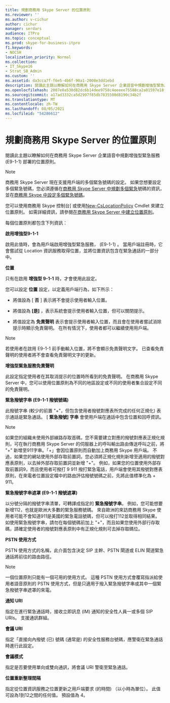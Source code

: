 ```yaml
---
title: 規劃商務用 Skype Server 的位置原則
ms.reviewer: ''
ms.author: v-cichur
author: cichur
manager: serdars
audience: ITPro
ms.topic: conceptual
ms.prod: skype-for-business-itpro
f1.keywords:
- NOCSH
localization_priority: Normal
ms.collection:
- IT_Skype16
- Strat_SB_Admin
ms.custom: ''
ms.assetid: da3cca7f-f6e5-4b6f-90a1-2008e3dd1ebd
description: 閱讀此主題以瞭解如何在商務用 Skype Server 企業語音中規劃增強型緊急服務 (E9-1-1) 部署的位置原則。
ms.openlocfilehash: 2007e0a530d82dc6b14dee9758c4eeeee75588ca2a81597e18f6a777093f0cf5
ms.sourcegitcommit: a17ad3332ca5d2997f85db7835500d8190c34b2f
ms.translationtype: MT
ms.contentlocale: zh-TW
ms.lasthandoff: 08/05/2021
ms.locfileid: "54286612"
---
```

# <a name="plan-location-policies-for-skype-for-business-server"></a>規劃商務用 Skype Server 的位置原則
 
閱讀此主題以瞭解如何在商務用 Skype Server 企業語音中規劃增強型緊急服務 (E9-1-1) 部署的位置原則。 
  
> [!NOTE]
> 商務用 Skype Server 現在支援用戶端的多個緊急號碼的設定。 如果您想要設定多個緊急號碼，您必須遵循在[商務用 Skype Server 中規劃多個緊急](multiple-emergency-numbers.md)號碼的資訊，並在[商務用 Skype 中設定多個緊急號碼](../../deploy/deploy-enterprise-voice/configure-multiple-emergency-numbers.md)。 
  
您可以使用商務用 Skype 控制台] 或使用[New-CsLocationPolicy](/powershell/module/skype/new-cslocationpolicy?view=skype-ps) Cmdlet 來建立位置原則。 如需詳細資訊，請參閱[在商務用 Skype Server 中建立位置原則](../../deploy/deploy-enterprise-voice/create-location-policies.md)。
  
每個位置原則都包含下列資訊：
  
 **啟用增強型9-1-1**
  
啟用此值時，會為用戶端啟用增強型緊急服務， (E9-1-1) 。 當用戶端註冊時，它會嘗試從 Location 資訊服務取得位置，並將位置資訊包含在緊急通話的一部分中。
  
 **位置**
  
只有在啟用 **增強型 9-1-1** 時，才會使用此設定。
  
您可以設定 **位置** 設定，以定義用戶端行為，如下所示：
  
- 將值設為 [ **否** ] 表示將不會提示使用者輸入位置。
    
- 將值設為 **[是]** ，表示系統會提示使用者輸入位置，但可以關閉提示。
    
- 將值設定為 **免責聲明** 表示會提示使用者輸入位置，而且會在使用者嘗試消除提示時顯示免責聲明。 在所有情況下，使用者都可以繼續使用用戶端。
    
> [!NOTE]
> 若使用者在啟用 E9-1-1 前手動輸入位置，將不會顯示免責聲明文字。 已查看免責聲明的使用者將不會查看免責聲明文字的更新。 
  
 **增強型緊急服務免責聲明**
  
此設定指定使用者在其取消提示的位置時所看到的免責聲明。 在商務用 Skype Server 中，您可以使用位置原則為不同的地區設定或不同的使用者集合設定不同的免責聲明。
  
 **緊急撥號字串 (E9-1-1 撥號號碼)**
  
此撥號字串 (較少的前置 "+"，但包含使用者撥號對應表所完成的任何正規化) 表示通話是緊急通話。 [ **緊急撥號] 字串** 會使用戶端在通話中包含位置和回呼資訊。
  
> [!NOTE]
> 如果您的組織未使用外部線路存取首碼，您不需要建立對應的撥號對應表正規化規則，可在執行商務用 Skype Server 的伺服器上的呼叫輸出路由傳送呼叫之前，將 "+" 新增至911字串。「+」會因位置原則而自動加上商務用 Skype 用戶端。 不過，如果您的網站使用外部存取前置詞，您必須將正規化規則新增至適用的撥號對應表原則，以去掉外部存取前置詞並新增 "+"。 例如，如果您的位置使用外部存取前置詞9，而且使用者可撥打 9 911 撥打緊急電話，用戶端會使用其撥號對應表原則，在來電者位置設定檔中的路由評估撥號號碼之前，先將此值標準化為 + 911。 
  
 **緊急撥號字串遮罩 (E9-1-1 撥號遮罩)**
  
以分號分隔的撥號字串清單，可轉譯成指定的 **緊急撥號字串**。 例如，您可能想要新增112，也就是歐洲大多數的緊急服務號碼。 來自歐洲的來訪商務用 Skype 使用者可能不會知道911是美國的緊急電話號碼，但可以撥打112並取得相同結果。 如使用緊急撥號字串，請勿在每個號碼前加上 "+"，而且如果您使用外部行存取碼，請確定使用者的撥號對應表原則中有正規化規則可去掉存取碼位。
  
 **PSTN 使用方式**
  
PSTN 使用方式的名稱，此介面包含決定 SIP 主幹、PSTN 閘道或 ELIN 閘道緊急通話將前往的路由路徑。
  
> [!NOTE]
> 一個位置原則只能有一個可用的使用方式。 這種 PSTN 使用方式會覆寫指派給使用者語音原則的 PSTN 使用方式，但是只適用于撥入緊急撥號字串或其中一個緊急撥號字串遮罩的來電。 
  
 **通知 URI**
  
指定在進行緊急通話時，接收立即訊息 (IM) 通知的安全性人員一或多個 SIP URIs。 支援通訊群組。
  
 **會議 URI**
  
指定「直接向內撥號 (已) 號碼 (通常是) 的安全性服務台號碼，應警衛在緊急通話時進行此設定。 
  
 **會議模式**
  
指定是否要使用單向或雙向通訊，將會議 URI 警衛至緊急通話。 
  
 **位置重新整理間隔**
  
指定從位置資訊服務之位置更新之用戶端要求 (的時間) （以小時為單位）。 此值可設為1到12之間的任何值。 預設值為 4。
